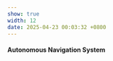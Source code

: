 ```yaml
---
show: true
width: 12
date: 2025-04-23 00:03:32 +0800
---
```

<div class="p-4">
    <h4> Autonomous Navigation System </h4>
        <!-- <img src="assets/images/photos/vehicle_1.jpg"> -->


</div>
